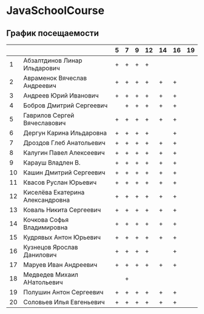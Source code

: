 # JavaSchoolCourse


## График посещаемости


|     |                                  | 5 | 7 | 9 | 12 | 14 | 16 | 19|
|-----|----------------------------------|---|---|---|----|----|----|---|
| 1   |Абзалтдинов Линар Ильдарович      | + | + | + | +  |    |    |   
| 2   |Авраменок Вячеслав Андреевич      | + | + | + | +  | +  | +  |
| 3   |Андреев Юрий Иванович             | + | + | + | +  | +  | +  |
| 4   |Бобров Дмитрий Сергеевич          |   | + | + | +  | +  | +  |
| 5   |Гаврилов Сергей Вячеславович      | + | + | + | +  | +  | +  |
| 6   |Дергун Карина Ильдаровна          | + | + | + | +  |    | +  |
| 7   |Дроздов Глеб Анатольевич          | + | + | + | +  | +  | +  |
| 8   |Калугин Павел Алексеевич          | + | + | + | +  | +  | +  |
| 9   |Карауш Владлен В.                 | + | + | + | +  | +  | +  |
| 10  |Кашин Дмитрий Сергеевич           | + | + | + | +  | +  | +  |
| 11  |Квасов Руслан Юрьевич             | + | + | + | +  | +  | +  |
| 12  |Киселёва Екатерина Александровна  | + | + | + | +  | +  | +  |
| 13  |Коваль Никита Сергеевич           | + | + | + | +  | +  | +  |
| 14  |Кочкова Софья Владимировна        | + | + | + | +  | +  | +  |
| 15  |Кудрявых Антон Юрьевич            | + | + | + | +  | +  | +  |
| 16  |Кузнецов Ярослав Данилович        | + | + | + | +  |    | +  |
| 17  |Маруев Иван Андреевич             | + | + | + | +  | +  | +  |
| 18  |Медведев Михаил АНатольевич       |   | + |   |    |    |    |
| 19  |Полушин Антон Сергеевич           | + | + | + | +  | +  | +  |
| 20  |Соловьев Илья Евгеньевич          | + | + | + | +  | +  | +  |
